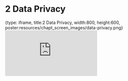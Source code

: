 # 2 Data Privacy
 
{type: iframe, title:2 Data Privacy, width:800, height:600, poster:resources/chapt_screen_images/data-privacy.png}
![](https://jhudatascience.org/Ethical_Data_Handling_for_Cancer_Research/no_toc/data-privacy.html)
 

 
